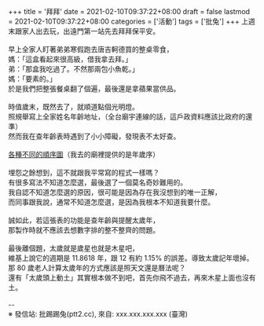 +++
title = '拜拜'
date = 2021-02-10T09:37:22+08:00
draft = false
lastmod = 2021-02-10T09:37:22+08:00
categories = ['活動']
tags = ['批兔']
+++
上週末跟家人出去玩，出遠門第一站先去拜拜保平安。<br>
<br>
早上全家人盯著弟弟寒假跑去唐吉軻德買的整桌零食，<br>
媽：「這盒看起來很高級，借我拿去拜。」<br>
弟：「那盒我吃過了。不然那兩包小魚乾。」<br>
媽：「要素的。」<br>
於是我們把整張餐桌翻了個遍，最後還是拿蘋果當供品。<br>
<br>
時值歲末，既然去了，就順道點個光明燈。<br>
照規舉寫上全家姓名年齡地址，（全台廟宇連線的話，這戶政資料應該比政府的還準）<br>
然而我在查年齡表時遇到了小小障礙，發現表不太好查。<br>
<br>
[各種不同的順序圖](https://imgur.com/a/OX5HapF)（我去的廟裡提供的是年歲序）<br>
<br>
埋怨之餘想到，這不就跟我平常寫的程式一樣嗎？<br>
有很多寫法不知道怎麼選，最後選了一個莫名奇妙難用的。<br>
我自認不知道怎麼選的原因，很可能是因為存在我沒想到的唯一正解，<br>
而同事跟我說，通常不知道怎麼選，是因為我根本不知道我要什麼。<br>
<br>
誠如此，若這張表的功能是查年齡與提醒太歲年，<br>
那製作時就不應該去想數字排的整不整齊的問題。<br>
<br>
最後離個題，太歲就是歲星也就是木星吧，<br>
維基上說它的週期是 11.8618 年，跟 12 有約 1.15% 的誤差。導致太歲記年壞掉。<br>
那 80 歲老人計算太歲年的方式應該是照天文還是曆法呢？<br>
還有「太歲頭上動土」其實根本做不到吧，首先你飛不過去，再來木星上面也沒有土。<br>
<br>
--<br>
※ 發信站: 批踢踢兔(ptt2.cc), 來自: xxx.xxx.xxx.xxx (臺灣)<br>
